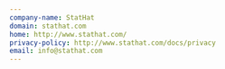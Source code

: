 ```yaml
---
company-name: StatHat
domain: stathat.com
home: http://www.stathat.com/
privacy-policy: http://www.stathat.com/docs/privacy
email: info@stathat.com
---
```





